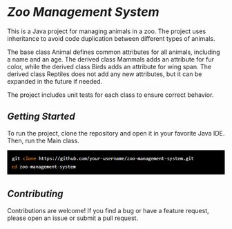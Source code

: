 # *Zoo Management System*

This is a Java project for managing animals in a zoo. The project uses inheritance to avoid code duplication between different types of animals.

The base class Animal defines common attributes for all animals, including a name and an age. The derived class Mammals adds an attribute for fur color, while the derived class Birds adds an attribute for wing span. The derived class Reptiles does not add any new attributes, but it can be expanded in the future if needed.

The project includes unit tests for each class to ensure correct behavior.

## *Getting Started*

To run the project, clone the repository and open it in your favorite Java IDE. Then, run the Main class.

![Bash](images/img.png)

## *Contributing*
Contributions are welcome! If you find a bug or have a feature request, please open an issue or submit a pull request.
